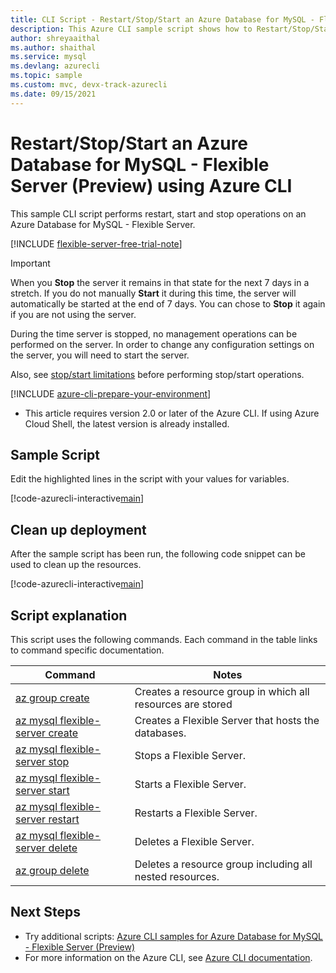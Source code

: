 ```yaml
---
title: CLI Script - Restart/Stop/Start an Azure Database for MySQL - Flexible Server (Preview)
description: This Azure CLI sample script shows how to Restart/Stop/Start an Azure Database for MySQL - Flexible Server.
author: shreyaaithal
ms.author: shaithal
ms.service: mysql
ms.devlang: azurecli
ms.topic: sample
ms.custom: mvc, devx-track-azurecli
ms.date: 09/15/2021
---
```


# Restart/Stop/Start an Azure Database for MySQL - Flexible Server (Preview) using Azure CLI

This sample CLI script performs restart, start and stop operations on an Azure Database for MySQL - Flexible Server. 

[!INCLUDE [flexible-server-free-trial-note](../../includes/flexible-server-free-trial-note.md)]


> [!IMPORTANT]
> When you **Stop** the server it remains in that state for the next 7 days in a stretch. If you do not manually **Start** it during this time, the server will automatically be started at the end of 7 days. You can chose to **Stop** it again if you are not using the server.

During the time server is stopped, no management operations can be performed on the server. In order to change any configuration settings on the server, you will need to start the server. 

Also, see [stop/start limitations](../concepts-limitations.md#stopstart-operation) before performing stop/start operations.


[!INCLUDE [azure-cli-prepare-your-environment](../../../../includes/azure-cli-prepare-your-environment.md)]

- This article requires version 2.0 or later of the Azure CLI. If using Azure Cloud Shell, the latest version is already installed. 

## Sample Script

Edit the highlighted lines in the script with your values for variables.

[!code-azurecli-interactive[main](../../../../cli_scripts/mysql/flexible-server/manage-server/restart-start-stop.sh?highlight=7,10-11 "Create a server, perform restart / start / stop operations.")]

## Clean up deployment

After the sample script has been run, the following code snippet can be used to clean up the resources.

[!code-azurecli-interactive[main](../../../../cli_scripts/mysql/flexible-server/manage-server/clean-up-resources.sh?highlight=4 "Clean up resources.")]

## Script explanation

This script uses the following commands. Each command in the table links to command specific documentation.

| **Command** | **Notes** |
|---|---|
|[az group create](/cli/azure/group#az_group_create)|Creates a resource group in which all resources are stored|
|[az mysql flexible-server create](/cli/azure/mysql/flexible-server#az_mysql_flexible_server_create)|Creates a Flexible Server that hosts the databases.|
|[az mysql flexible-server stop](/cli/azure/mysql/flexible-server#az_mysql_flexible_server_stop)|Stops a Flexible Server.|
|[az mysql flexible-server start](/cli/azure/mysql/flexible-server#az_mysql_flexible_server_start)|Starts a Flexible Server.|
|[az mysql flexible-server restart](/cli/azure/mysql/flexible-server#az_mysql_flexible_server_restart)|Restarts a Flexible Server.|
|[az mysql flexible-server delete](/cli/azure/mysql/flexible-server#az_mysql_flexible_server_delete)|Deletes a Flexible Server.|
|[az group delete](/cli/azure/group#az_group_delete) | Deletes a resource group including all nested resources.|

## Next Steps

- Try additional scripts: [Azure CLI samples for Azure Database for MySQL - Flexible Server (Preview)](../sample-scripts-azure-cli.md)
- For more information on the Azure CLI, see [Azure CLI documentation](/cli/azure).